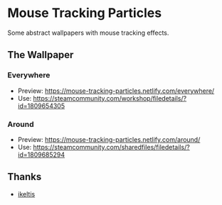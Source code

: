 # Mouse Tracking Particles

Some abstract wallpapers with mouse tracking effects.

## The Wallpaper

### Everywhere

* Preview: https://mouse-tracking-particles.netlify.com/everywhere/
* Use: https://steamcommunity.com/workshop/filedetails/?id=1809654305

### Around

* Preview: https://mouse-tracking-particles.netlify.com/around/
* Use: https://steamcommunity.com/sharedfiles/filedetails/?id=1809685294

## Thanks

* [ikeltis](https://github.com/ikeltis)
